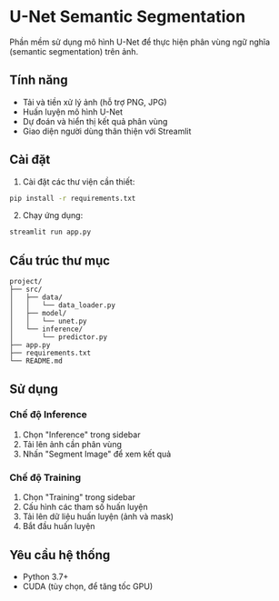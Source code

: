 # U-Net Semantic Segmentation

Phần mềm sử dụng mô hình U-Net để thực hiện phân vùng ngữ nghĩa (semantic segmentation) trên ảnh.

## Tính năng

- Tải và tiền xử lý ảnh (hỗ trợ PNG, JPG)
- Huấn luyện mô hình U-Net
- Dự đoán và hiển thị kết quả phân vùng
- Giao diện người dùng thân thiện với Streamlit

## Cài đặt

1. Cài đặt các thư viện cần thiết:
```bash
pip install -r requirements.txt
```

2. Chạy ứng dụng:
```bash
streamlit run app.py
```

## Cấu trúc thư mục

```
project/
├── src/
│   ├── data/
│   │   └── data_loader.py
│   ├── model/
│   │   └── unet.py
│   └── inference/
│       └── predictor.py
├── app.py
├── requirements.txt
└── README.md
```

## Sử dụng

### Chế độ Inference
1. Chọn "Inference" trong sidebar
2. Tải lên ảnh cần phân vùng
3. Nhấn "Segment Image" để xem kết quả

### Chế độ Training
1. Chọn "Training" trong sidebar
2. Cấu hình các tham số huấn luyện
3. Tải lên dữ liệu huấn luyện (ảnh và mask)
4. Bắt đầu huấn luyện

## Yêu cầu hệ thống

- Python 3.7+
- CUDA (tùy chọn, để tăng tốc GPU)
